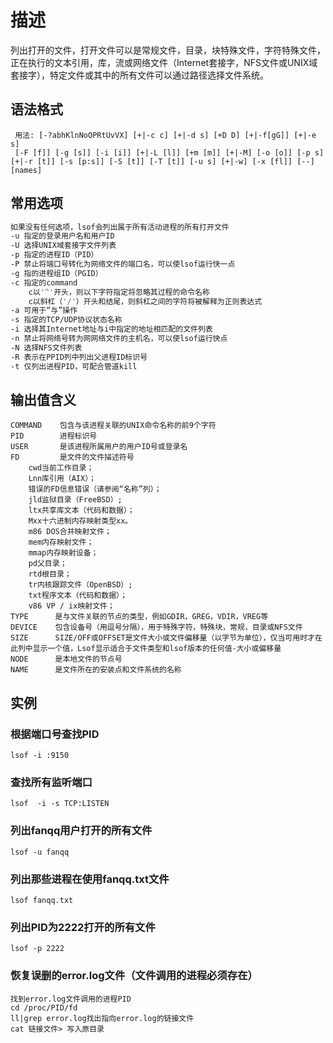 # 描述  
列出打开的文件，打开文件可以是常规文件，目录，块特殊文件，字符特殊文件，正在执行的文本引用，库，流或网络文件（Internet套接字，NFS文件或UNIX域套接字），特定文件或其中的所有文件可以通过路径选择文件系统。

## 语法格式

```shell
 用法: [-?abhKlnNoOPRtUvVX] [+|-c c] [+|-d s] [+D D] [+|-f[gG]] [+|-e s]
 [-F [f]] [-g [s]] [-i [i]] [+|-L [l]] [+m [m]] [+|-M] [-o [o]] [-p s]
[+|-r [t]] [-s [p:s]] [-S [t]] [-T [t]] [-u s] [+|-w] [-x [fl]] [--] [names]
```

## 常用选项
```bash
如果没有任何选项，lsof会列出属于所有活动进程的所有打开文件
-u 指定的登录用户名和用户ID
-U 选择UNIX域套接字文件列表
-p 指定的进程ID（PID）
-P 禁止将端口号转化为网络文件的端口名，可以使lsof运行快一点
-g 指的进程组ID（PGID）
-c 指定的command
	c以'^'开头，则以下字符指定将忽略其过程的命令名称
	c以斜杠（'/'）开头和结尾，则斜杠之间的字符将被解释为正则表达式
-a 可用于“与”操作
-s 指定的TCP/UDP协议状态名称
-i 选择其Internet地址与i中指定的地址相匹配的文件列表
-n 禁止将网络号转为网网络文件的主机名，可以使lsof运行快点
-N 选择NFS文件列表
-R 表示在PPID列中列出父进程ID标识号
-t 仅列出进程PID，可配合管道kill

```

## 输出值含义
```shell
COMMAND    包含与该进程关联的UNIX命令名称的前9个字符
PID        进程标识号
USER       是该进程所属用户的用户ID号或登录名
FD         是文件的文件描述符号
	cwd当前工作目录；
    Lnn库引用（AIX）；
    错误的FD信息错误（请参阅“名称”列）；
    jld监狱目录（FreeBSD）;
    ltx共享库文本（代码和数据）；
    Mxx十六进制内存映射类型xx。
    m86 DOS合并映射文件；
    mem内存映射文件；
    mmap内存映射设备；
    pd父目录；
    rtd根目录；
    tr内核跟踪文件（OpenBSD）;
    txt程序文本（代码和数据）；
    v86 VP / ix映射文件；
TYPE      是与文件关联的节点的类型，例如GDIR，GREG，VDIR，VREG等
DEVICE    包含设备号（用逗号分隔），用于特殊字符，特殊块，常规，目录或NFS文件
SIZE      SIZE/OFF或OFFSET是文件大小或文件偏移量（以字节为单位），仅当可用时才在此列中显示一个值，Lsof显示适合于文件类型和lsof版本的任何值-大小或偏移量
NODE      是本地文件的节点号
NAME      是文件所在的安装点和文件系统的名称
```

## 实例

### 根据端口号查找PID

```shell
lsof -i :9150
```
### 查找所有监听端口

```shell
lsof  -i -s TCP:LISTEN
```
### 列出fanqq用户打开的所有文件

```shell
lsof -u fanqq
```
### 列出那些进程在使用fanqq.txt文件

```shell
lsof fanqq.txt
```
### 列出PID为2222打开的所有文件

```shell
lsof -p 2222
```
### 恢复误删的error.log文件（文件调用的进程必须存在）

```shell
找到error.log文件调用的进程PID
cd /proc/PID/fd
ll|grep error.log找出指向error.log的链接文件
cat 链接文件> 写入原目录
```